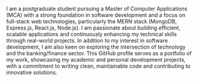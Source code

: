 I am a postgraduate student pursuing a Master of Computer Applications (MCA) with a strong foundation in software development and a focus on full-stack web technologies, particularly the MERN stack (MongoDB, Express.js, React.js, Node.js). I am passionate about building efficient, scalable applications and continuously enhancing my technical skills through real-world projects. In addition to my interest in software development, I am also keen on exploring the intersection of technology and the banking/finance sector. This GitHub profile serves as a portfolio of my work, showcasing my academic and personal development projects, with a commitment to writing clean, maintainable code and contributing to innovative solutions.

<!--
**imdharmendra/imdharmendra** is a ✨ _special_ ✨ repository because its `README.md` (this file) appears on your GitHub profile.

Here are some ideas to get you started:  

- 🔭 I’m currently working on ...
- 🌱 I’m currently learning ...
- 👯 I’m looking to collaborate on ...
- 🤔 I’m looking for help with ...
- 💬 Ask me about ...
- 📫 How to reach me: ...
- 😄 Pronouns: ...
- ⚡ Fun fact: ...
-->
